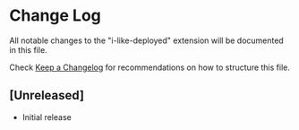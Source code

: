 # Change Log

All notable changes to the "i-like-deployed" extension will be documented in this file.

Check [Keep a Changelog](http://keepachangelog.com/) for recommendations on how to structure this file.

## [Unreleased]

- Initial release